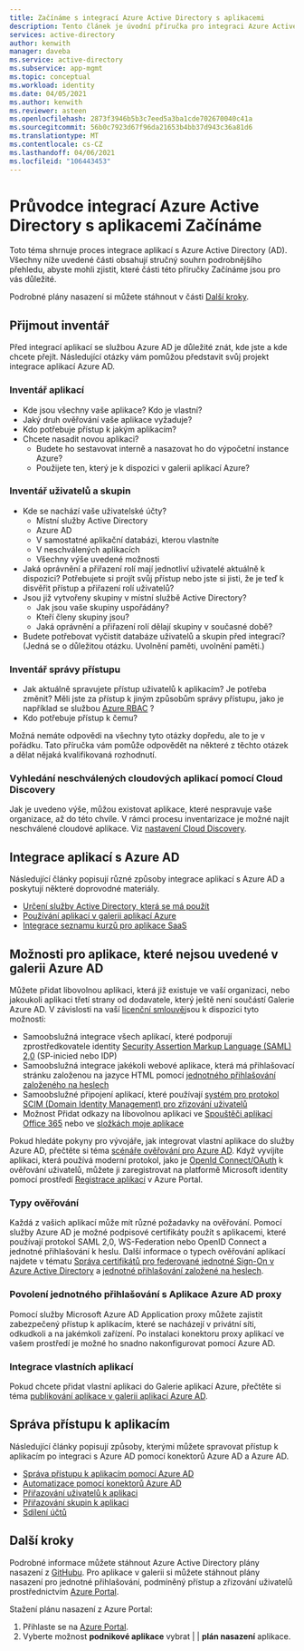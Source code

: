 ```yaml
---
title: Začínáme s integrací Azure Active Directory s aplikacemi
description: Tento článek je úvodní příručka pro integraci Azure Active Directory (AD) s místními aplikacemi a cloudových aplikací.
services: active-directory
author: kenwith
manager: daveba
ms.service: active-directory
ms.subservice: app-mgmt
ms.topic: conceptual
ms.workload: identity
ms.date: 04/05/2021
ms.author: kenwith
ms.reviewer: asteen
ms.openlocfilehash: 2873f3946b5b3c7eed5a3ba1cde702670040c41a
ms.sourcegitcommit: 56b0c7923d67f96da21653b4bb37d943c36a81d6
ms.translationtype: MT
ms.contentlocale: cs-CZ
ms.lasthandoff: 04/06/2021
ms.locfileid: "106443453"
---
```

# <a name="integrating-azure-active-directory-with-applications-getting-started-guide"></a>Průvodce integrací Azure Active Directory s aplikacemi Začínáme

Toto téma shrnuje proces integrace aplikací s Azure Active Directory (AD). Všechny níže uvedené části obsahují stručný souhrn podrobnějšího přehledu, abyste mohli zjistit, které části této příručky Začínáme jsou pro vás důležité.

Podrobné plány nasazení si můžete stáhnout v části [Další kroky](#next-steps).

## <a name="take-inventory"></a>Přijmout inventář
Před integrací aplikací se službou Azure AD je důležité znát, kde jste a kde chcete přejít.  Následující otázky vám pomůžou představit svůj projekt integrace aplikací Azure AD.

### <a name="application-inventory"></a>Inventář aplikací
* Kde jsou všechny vaše aplikace? Kdo je vlastní?
* Jaký druh ověřování vaše aplikace vyžaduje?
* Kdo potřebuje přístup k jakým aplikacím?
* Chcete nasadit novou aplikaci?
  * Budete ho sestavovat interně a nasazovat ho do výpočetní instance Azure?
  * Použijete ten, který je k dispozici v galerii aplikací Azure?

### <a name="user-and-group-inventory"></a>Inventář uživatelů a skupin
* Kde se nachází vaše uživatelské účty?
  * Místní služby Active Directory
  * Azure AD
  * V samostatné aplikační databázi, kterou vlastníte
  * V neschválených aplikacích
  * Všechny výše uvedené možnosti
* Jaká oprávnění a přiřazení rolí mají jednotliví uživatelé aktuálně k dispozici? Potřebujete si projít svůj přístup nebo jste si jisti, že je teď k disvěřit přístup a přiřazení rolí uživatelů?
* Jsou již vytvořeny skupiny v místní službě Active Directory?
  * Jak jsou vaše skupiny uspořádány?
  * Kteří členy skupiny jsou?
  * Jaká oprávnění a přiřazení rolí dělají skupiny v současné době?
* Budete potřebovat vyčistit databáze uživatelů a skupin před integrací?  (Jedná se o důležitou otázku. Uvolnění paměti, uvolnění paměti.)

### <a name="access-management-inventory"></a>Inventář správy přístupu
* Jak aktuálně spravujete přístup uživatelů k aplikacím? Je potřeba změnit?  Měli jste za přístup k jiným způsobům správy přístupu, jako je například se službou [Azure RBAC](../../role-based-access-control/role-assignments-portal.md) ?
* Kdo potřebuje přístup k čemu?

Možná nemáte odpovědi na všechny tyto otázky dopředu, ale to je v pořádku.  Tato příručka vám pomůže odpovědět na některé z těchto otázek a dělat nějaká kvalifikovaná rozhodnutí.

### <a name="find-unsanctioned-cloud-applications-with-cloud-discovery"></a>Vyhledání neschválených cloudových aplikací pomocí Cloud Discovery

Jak je uvedeno výše, můžou existovat aplikace, které nespravuje vaše organizace, až do této chvíle.  V rámci procesu inventarizace je možné najít neschválené cloudové aplikace. Viz [nastavení Cloud Discovery](/cloud-app-security/set-up-cloud-discovery).

## <a name="integrating-applications-with-azure-ad"></a>Integrace aplikací s Azure AD
Následující články popisují různé způsoby integrace aplikací s Azure AD a poskytují některé doprovodné materiály.

* [Určení služby Active Directory, která se má použít](../fundamentals/active-directory-whatis.md)
* [Používání aplikací v galerii aplikací Azure](what-is-single-sign-on.md)
* [Integrace seznamu kurzů pro aplikace SaaS](../saas-apps/tutorial-list.md)

## <a name="capabilities-for-apps-not-listed-in-the-azure-ad-gallery"></a>Možnosti pro aplikace, které nejsou uvedené v galerii Azure AD

Můžete přidat libovolnou aplikaci, která již existuje ve vaší organizaci, nebo jakoukoli aplikaci třetí strany od dodavatele, který ještě není součástí Galerie Azure AD. V závislosti na vaší [licenční smlouvě](https://azure.microsoft.com/pricing/details/active-directory/)jsou k dispozici tyto možnosti:

- Samoobslužná integrace všech aplikací, které podporují zprostředkovatele identity [Security Assertion Markup Language (SAML) 2,0](https://wikipedia.org/wiki/SAML_2.0) (SP-inicied nebo IDP)
- Samoobslužná integrace jakékoli webové aplikace, která má přihlašovací stránku založenou na jazyce HTML pomocí [jednotného přihlašování založeného na heslech](sso-options.md#password-based-sso)
- Samoobslužné připojení aplikací, které používají [systém pro protokol SCIM (Domain Identity Management) pro zřizování uživatelů](../app-provisioning/use-scim-to-provision-users-and-groups.md)
- Možnost Přidat odkazy na libovolnou aplikaci ve [Spouštěči aplikací Office 365](https://support.microsoft.com/office/meet-the-microsoft-365-app-launcher-79f12104-6fed-442f-96a0-eb089a3f476a) nebo ve [složkách moje aplikace](https://myapplications.microsoft.com/)

Pokud hledáte pokyny pro vývojáře, jak integrovat vlastní aplikace do služby Azure AD, přečtěte si téma [scénáře ověřování pro Azure AD](../develop/authentication-vs-authorization.md). Když vyvíjíte aplikaci, která používá moderní protokol, jako je [OpenId Connect/OAuth](../develop/active-directory-v2-protocols.md) k ověřování uživatelů, můžete ji zaregistrovat na platformě Microsoft identity pomocí prostředí [Registrace aplikací](../develop/quickstart-register-app.md) v Azure Portal.

### <a name="authentication-types"></a>Typy ověřování
Každá z vašich aplikací může mít různé požadavky na ověřování. Pomocí služby Azure AD je možné podpisové certifikáty použít s aplikacemi, které používají protokol SAML 2,0, WS-Federation nebo OpenID Connect a jednotné přihlašování k heslu. Další informace o typech ověřování aplikací najdete v tématu [Správa certifikátů pro federované jednotné Sign-On v Azure Active Directory](manage-certificates-for-federated-single-sign-on.md) a [jednotné přihlašování založené na heslech](what-is-single-sign-on.md).

### <a name="enabling-sso-with-azure-ad-app-proxy"></a>Povolení jednotného přihlašování s Aplikace Azure AD proxy
Pomocí služby Microsoft Azure AD Application proxy můžete zajistit zabezpečený přístup k aplikacím, které se nacházejí v privátní síti, odkudkoli a na jakémkoli zařízení. Po instalaci konektoru proxy aplikací ve vašem prostředí je možné ho snadno nakonfigurovat pomocí Azure AD.

### <a name="integrating-custom-applications"></a>Integrace vlastních aplikací
Pokud chcete přidat vlastní aplikaci do Galerie aplikací Azure, přečtěte si téma [publikování aplikace v galerii aplikací Azure AD](../develop/v2-howto-app-gallery-listing.md).

## <a name="managing-access-to-applications"></a>Správa přístupu k aplikacím
Následující články popisují způsoby, kterými můžete spravovat přístup k aplikacím po integraci s Azure AD pomocí konektorů Azure AD a Azure AD.

* [Správa přístupu k aplikacím pomocí Azure AD](what-is-access-management.md)
* [Automatizace pomocí konektorů Azure AD](../app-provisioning/user-provisioning.md)
* [Přiřazování uživatelů k aplikaci](./assign-user-or-group-access-portal.md)
* [Přiřazování skupin k aplikaci](./assign-user-or-group-access-portal.md)
* [Sdílení účtů](../enterprise-users/users-sharing-accounts.md)

## <a name="next-steps"></a>Další kroky
Podrobné informace můžete stáhnout Azure Active Directory plány nasazení z [GitHubu](../fundamentals/active-directory-deployment-plans.md). Pro aplikace v galerii si můžete stáhnout plány nasazení pro jednotné přihlašování, podmíněný přístup a zřizování uživatelů prostřednictvím [Azure Portal](https://portal.azure.com).

Stažení plánu nasazení z Azure Portal:

1. Přihlaste se na [Azure Portal](https://portal.azure.com).
2. Vyberte možnost **podnikové aplikace** vybrat  |    |  **plán nasazení** aplikace.
